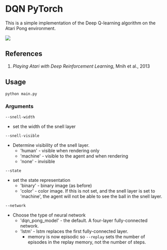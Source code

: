 # DQN PyTorch
This is a simple implementation of the Deep Q-learning algorithm on the Atari Pong environment.

![](/underwater_rl/assetsater_rl/assets/pong.gif)

## References
1. *Playing Atari with Deep Reinforcement Learning*, Mnih et al., 2013

## Usage

```shell script
python main.py
```

### Arguments

`--snell-width`
- set the width of the snell layer

`--snell-visible`
- Determine visibility of the snell layer.
    - 'human' - visible when rendering only
    - 'machine' - visible to the agent and when rendering
    - 'none' - invisible

`--state`
- set the state representation
    - 'binary' - binary image (as before)
    - 'color' - color image. If this is not set, and the snell layer is set to 'machine', the agent will not be able to see the ball in the snell layer.
    
`--network`
- Choose the type of neural network
    - 'dqn_pong_model' - the default. A four-layer fully-connected network.
    - 'lstm' - lstm replaces the first fully-connected layer.
        - memory is now episodic so `--replay` sets the number of episodes in the replay memory, not the number of steps.